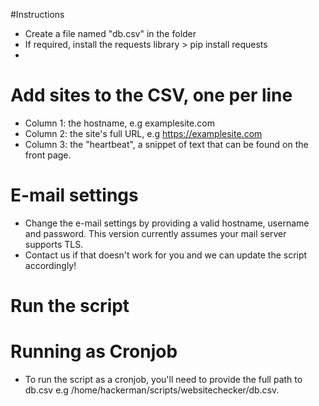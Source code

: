 #Instructions
- Create a file named "db.csv" in the folder
- If required, install the requests library > pip install requests
- 
# Add sites to the CSV, one per line
- Column 1: the hostname, e.g examplesite.com
- Column 2: the site's full URL, e.g https://examplesite.com
- Column 3: the "heartbeat", a snippet of text that can be found on the front page.

# E-mail settings
- Change the e-mail settings by providing a valid hostname, username and password. This version currently assumes your mail server supports TLS.
- Contact us if that doesn't work for you and we can update the script accordingly!

# Run the script

# Running as Cronjob
- To run the script as a cronjob, you'll need to provide the full path to db.csv e.g /home/hackerman/scripts/websitechecker/db.csv.
